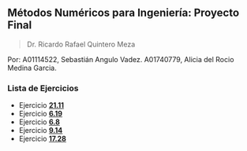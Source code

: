 ## Métodos Numéricos para Ingeniería: Proyecto Final
>Dr. Ricardo Rafael Quintero Meza

Por: A01114522, Sebastián Angulo Vadez. A01740779, Alicia del Rocio Medina Garcia.

### Lista de Ejercicios

* Ejercicio **[21.11](https://nbviewer.jupyter.org/gist/A01114522/971a83659ca0d4e60584f4a9b8780b05#)**
* Ejercicio **[6.19](https://nbviewer.jupyter.org/gist/AliciaMedinaa/5bee6917ae888dfddcc001c2a5c8fb3b)**
* Ejercicio **[6.8](https://nbviewer.jupyter.org/gist/AliciaMedinaa/97c27a49d83015b1be4f7585bdceccaa)**
* Ejercicio **[9.14](https://nbviewer.jupyter.org/gist/AliciaMedinaa/fcd1a758d77ff0e45e36edf1f4fd4900)**
* Ejercicio **[17.28](https://nbviewer.jupyter.org/gist/AliciaMedinaa/996b5c87adc1048d719408919a6e9ee5)**
